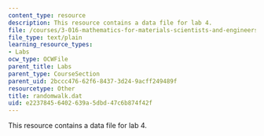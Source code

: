 ```yaml
---
content_type: resource
description: This resource contains a data file for lab 4.
file: /courses/3-016-mathematics-for-materials-scientists-and-engineers-fall-2005/e22378456402639a5dbd47c6b874f42f_randomwalk.dat
file_type: text/plain
learning_resource_types:
- Labs
ocw_type: OCWFile
parent_title: Labs
parent_type: CourseSection
parent_uid: 2bccc476-62f6-8437-3d24-9acff249489f
resourcetype: Other
title: randomwalk.dat
uid: e2237845-6402-639a-5dbd-47c6b874f42f
---
```

This resource contains a data file for lab 4.

